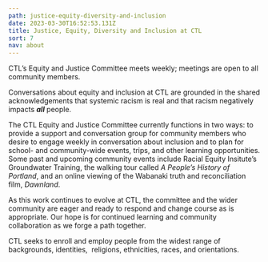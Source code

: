 ```yaml
---
path: justice-equity-diversity-and-inclusion
date: 2023-03-30T16:52:53.131Z
title: Justice, Equity, Diversity and Inclusion at CTL
sort: 7
nav: about
---
```

CTL’s Equity and Justice Committee meets weekly; meetings are open to all community members. 

Conversations about equity and inclusion at CTL are grounded in the shared acknowledgements that systemic racism is real and that racism negatively impacts ***all*** people. 

The CTL Equity and Justice Committee currently functions in two ways: to provide a support and conversation group for community members who desire to engage weekly in conversation about inclusion and to plan for school- and community-wide events, trips, and other learning opportunities. Some past and upcoming community events include Racial Equity Insitute’s Groundwater Training, the walking tour called *A People’s History of Portland*, and an online viewing of the Wabanaki truth and reconciliation film, *Dawnland*. 

As this work continues to evolve at CTL, the committee and the wider community are eager and ready to respond and change course as is appropriate. Our hope is for continued learning and community collaboration as we forge a path together. 

CTL seeks to enroll and employ people from the widest range of backgrounds, identities,  religions, ethnicities, races, and orientations.